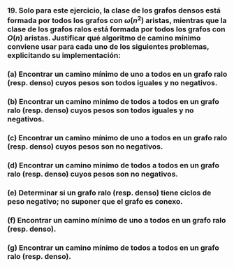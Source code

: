 ### 19. Solo para este ejercicio, la clase de los grafos densos está formada por todos los grafos con $\omega(n^2)$ aristas, mientras que la clase de los grafos ralos está formada por todos los grafos con $O(n)$ aristas. Justificar qué algoritmo de camino mínimo conviene usar para cada uno de los siguientes problemas, explicitando su implementación:

### (a) Encontrar un camino mínimo de uno a todos en un grafo ralo (resp. denso) cuyos pesos son todos iguales y no negativos.

### (b) Encontrar un camino mínimo de todos a todos en un grafo ralo (resp. denso) cuyos pesos son todos iguales y no negativos.

### (c) Encontrar un camino mínimo de uno a todos en un grafo ralo (resp. denso) cuyos pesos son no negativos.

### (d) Encontrar un camino mínimo de todos a todos en un grafo ralo (resp. denso) cuyos pesos son no negativos.

### (e) Determinar si un grafo ralo (resp. denso) tiene ciclos de peso negativo; no suponer que el grafo es conexo.

### (f) Encontrar un camino mínimo de uno a todos en un grafo ralo (resp. denso).

### (g) Encontrar un camino mínimo de todos a todos en un grafo ralo (resp. denso).
